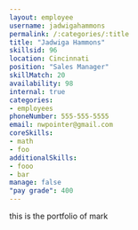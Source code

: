 ```yaml
--- 
layout: employee 
username: jadwigahammons
permalink: /:categories/:title 
title: "Jadwiga Hammons" 
skillsid: 96 
location: Cincinnati
position: "Sales Manager"
skillMatch: 20
availability: 98
internal: true
categories: 
- employees
phoneNumber: 555-555-5555 
email: nwpointer@gmail.com
coreSkills:
- math 
- foo
additionalSkills:
- fooo
- bar
manage: false
"pay grade": 400
---
```


this is the portfolio of mark
